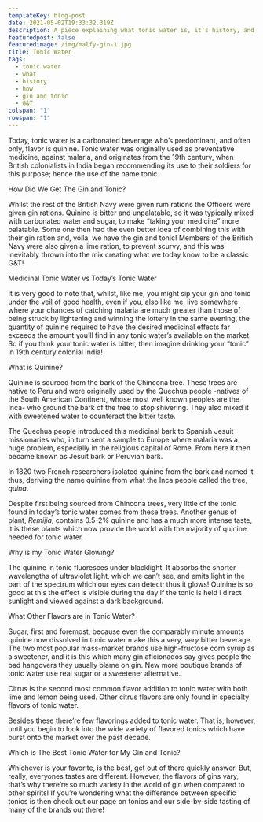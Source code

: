 ```yaml
---
templateKey: blog-post
date: 2021-05-02T19:33:32.319Z
description: A piece explaining what tonic water is, it's history, and how it came to be.
featuredpost: false
featuredimage: /img/malfy-gin-1.jpg
title: Tonic Water
tags:
  - tonic water
  - what
  - history
  - how
  - gin and tonic
  - G&T
colspan: "1"
rowspan: "1"
---
```

Today, tonic water is a carbonated beverage who’s predominant, and often only, flavor is quinine. Tonic water was originally used as preventative medicine, against malaria, and originates from the 19th century, when British colonialists in India began recommending its use to their soldiers for this purpose; hence the use of the name tonic.



How Did We Get The Gin and Tonic?



Whilst the rest of the British Navy were given rum rations the Officers were given gin rations. Quinine is bitter and unpalatable, so it was typically mixed with carbonated water and sugar, to make “taking your medicine” more palatable. Some one then had the even better idea of combining this with their gin ration and, voila, we have the gin and tonic! Members of the British Navy were also given a lime ration, to prevent scurvy, and this was inevitably thrown into the mix creating what we today know to be a classic G&T!



Medicinal Tonic Water vs Today’s Tonic Water



It is very good to note that, whilst, like me, you might sip your gin and tonic under the veil of good health, even if you, also like me, live somewhere where your chances of catching malaria are much greater than those of being struck by lightening and winning the lottery in the same evening, the quantity of quinine required to have the desired medicinal effects far exceeds the amount you’ll find in any tonic water’s available on the market. So if you think your tonic water is bitter, then imagine drinking your “tonic” in 19th century colonial India!



What is Quinine?



Quinine is sourced from the bark of the Chincona tree. These trees are native to Peru and were originally used by the Quechua people -natives of the South American Continent, whose most well known peoples are the Inca- who ground the bark of the tree to stop shivering. They also mixed it with sweetened water to counteract the bitter taste.



The Quechua people introduced this medicinal bark to Spanish Jesuit missionaries who, in turn sent a sample to Europe where malaria was a huge problem, especially in the religious capital of Rome. From here it then became known as Jesuit bark or Peruvian bark.



In 1820 two French researchers isolated quinine from the bark and named it thus, deriving the name quinine from what the Inca people called the tree, *quina*.



Despite first being sourced from Chincona trees, very little of the tonic found in today’s tonic water comes from these trees. Another genus of plant, *Remijia*, contains 0.5-2% quinine and has a much more intense taste, it is these plants which now provide the world with the majority of quinine needed for tonic water.



Why is my Tonic Water Glowing?



The quinine in tonic fluoresces under blacklight. It absorbs the shorter wavelengths of ultraviolet light, which we can’t see, and emits light in the part of the spectrum which our eyes can detect; thus it glows! Quinine is so good at this the effect is visible during the day if the tonic is held i direct sunlight and viewed against a dark background.



What Other Flavors are in Tonic Water?



Sugar, first and foremost, because even the comparably minute amounts quinine now dissolved in tonic water make this a very, *very* bitter beverage. The two most popular mass-market brands use high-fructose corn syrup as a sweetener, and it is this which many gin aficionados say gives people the bad hangovers they usually blame on gin. New more boutique brands of tonic water use real sugar or a sweetener alternative.



Citrus is the second most common flavor addition to tonic water with both lime and lemon being used. Other citrus flavors are only found in specialty flavors of tonic water.



Besides these there’re few flavorings added to tonic water. That is, however, until you begin to look into the wide variety of flavored tonics which have burst onto the market over the past decade.



Which is The Best Tonic Water for My Gin and Tonic?



Whichever is your favorite, is the best, get out of there quickly answer. But, really, everyones tastes are different. However, the flavors of gins vary, that’s why there’re so much variety in the world of gin when compared to other spirits! If you’re wondering what the difference between specific tonics is then check out our page on tonics and our side-by-side tasting of many of the brands out there!